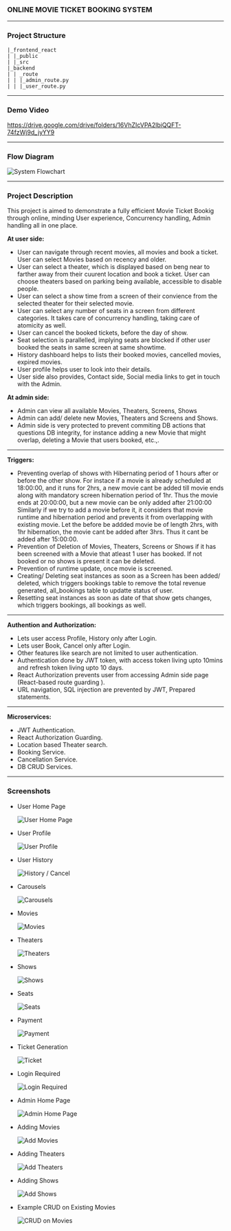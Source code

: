 ### ONLINE MOVIE TICKET BOOKING SYSTEM

---

### Project Structure

```
|_frontend_react
| |_public
| |_src
|_backend
| | _route
| | |_admin_route.py
| | |_user_route.py
```

---

### Demo Video

https://drive.google.com/drive/folders/16VhZIcVPA2lbiQQFT-74fzWj9d_jyYY9

---

### Flow Diagram

![System Flowchart](screenshots/flowchart.png)

---

### Project Description

This project is aimed to demonstrate a fully efficient Movie Ticket Bookig through online, minding User experience, Concurrency handling, Admin handling all in one place.

**At user side:**

- User can navigate through recent movies, all movies and book a ticket. User can select Movies based on recency and older.
- User can select a theater, which is displayed based on beng near to farther away from their cuurent location and book a ticket. User can choose theaters based on parking being available, accessible to disable people.
- User can select a show time from a screen of their convience from the selected theater for their selected movie.
- User can select any number of seats in a screen from different categories. It takes care of concurrency handling, taking care of atomicity as well.
- User can cancel the booked tickets, before the day of show.
- Seat selection is parallelled, implying seats are blocked if other user booked the seats in same screen at same showtime.
- History dashboard helps to lists their booked movies, cancelled movies, expired movies.
- User profile helps user to look into their details.
- User side also provides, Contact side, Social media links to get in touch with the Admin.

**At admin side:**

- Admin can view all available Movies, Theaters, Screens, Shows
- Admin can add/ delete new Movies, Theaters and Screens and Shows.
- Admin side is very protected to prevent commiting DB actions that questions DB integrity, for instance adding a new Movie that might overlap, deleting a Movie that users booked, etc.,.

---

**Triggers:**

- Preventing overlap of shows with Hibernating period of 1 hours after or before the other show.
  For instace if a movie is already scheduled at 18:00:00, and it runs for 2hrs, a new movie cant be added till movie ends along with mandatory screen hibernation period of 1hr. Thus the movie ends at 20:00:00, but a new movie can be only added after 21:00:00
  Similarly if we try to add a movie before it, it considers that movie runtime and hibernation period and prevents it from overlapping with existing movie. Let the before be addded movie be of length 2hrs, with 1hr hibernation, the movie cant be added after 3hrs. Thus it cant be added after 15:00:00.
- Prevention of Deletion of Movies, Theaters, Screens or Shows if it has been screened with a Movie that atleast 1 user has booked. If not booked or no shows is present it can be deleted.
- Prevention of runtime update, once movie is screened.
- Creating/ Deleting seat instances as soon as a Screen has been added/ deleted, which triggers bookings table to remove the total revenue generated, all_bookings table to updatte status of user.
- Resetting seat instances as soon as date of that show gets changes, which triggers bookings, all bookings as well.

---

**Authention and Authorization:**

- Lets user access Profile, History only after Login.
- Lets user Book, Cancel only after Login.
- Other features like search are not limited to user authentication.
- Authentication done by JWT token, with access token living upto 10mins and refresh token living upto 10 days.
- React Authorization prevents user from accessing Admin side page (React-based route guarding ).
- URL navigation, SQL injection are prevented by JWT, Prepared statements.

---

**Microservices:**

- JWT Authentication.
- React Authorization Guarding.
- Location based Theater search.
- Booking Service.
- Cancellation Service.
- DB CRUD Services.

---

### Screenshots

- User Home Page

  ![User Home Page](screenshots/pic1.png)

- User Profile

  ![User Profile](screenshots/pic2.png)

- User History

  ![History / Cancel](screenshots/pic3.png)

- Carousels

  ![Carousels](screenshots/pic16.png)

- Movies

  ![Movies](screenshots/pic4.png)

- Theaters

  ![Theaters](screenshots/pic5.png)

- Shows

  ![Shows](screenshots/pic6.png)

- Seats

  ![Seats](screenshots/pic7.png)

- Payment

  ![Payment](screenshots/pic8.png)

- Ticket Generation

  ![Ticket](screenshots/pic9.png)

- Login Required

  ![Login Required](screenshots/pic10.png)

- Admin Home Page

  ![Admin Home Page](screenshots/pic11.png)

- Adding Movies

  ![Add Movies](screenshots/pic12.png)

- Adding Theaters

  ![Add Theaters](screenshots/pic13.png)

- Adding Shows

  ![Add Shows](screenshots/pic14.png)

- Example CRUD on Existing Movies

  ![CRUD on Movies](screenshots/pic15.png)
